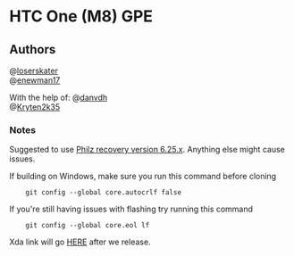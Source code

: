# HTC One (M8) GPE 

## Authors
@[loserskater](http://forum.xda-developers.com/member.php?u=1016795)  
@[enewman17](http://forum.xda-developers.com/member.php?u=2972841)
 
 
 With the help of:
@[danvdh](http://forum.xda-developers.com/member.php?u=4830253)  
@[Kryten2k35](http://forum.xda-developers.com/member.php?u=3443334)


### Notes
Suggested to use [Philz recovery version 6.25.x](https://goo.im/devs/philz_touch/CWM_Advanced_Edition/m8/). Anything else might cause issues.

If building on Windows, make sure you run this command before cloning

		git config --global core.autocrlf false

If you're still having issues with flashing try running this command

		git config --global core.eol lf


Xda link will go [HERE](http://forum.xda-developers.com/htc-one-m8/development) after we release.
